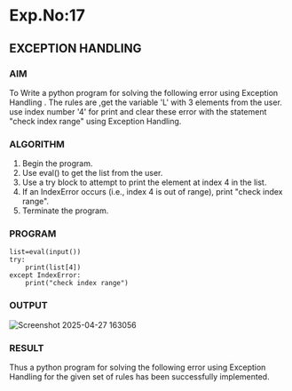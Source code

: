 # Exp.No:17  
## EXCEPTION HANDLING

### AIM  
To Write a python program for solving the following error using Exception Handling . The rules are ,get the variable 'L' with 3 elements from the user.
use index number '4' for print and clear these error with the statement "check index range" using Exception Handling. 

### ALGORITHM

1. Begin the program.
2. Use eval() to get the list from the user.
3. Use a try block to attempt to print the element at index 4 in the list.
4. If an IndexError occurs (i.e., index 4 is out of range), print "check index range".
5. Terminate the program.

### PROGRAM
```
list=eval(input())
try:
    print(list[4])
except IndexError:
    print("check index range")
```
### OUTPUT
![Screenshot 2025-04-27 163056](https://github.com/user-attachments/assets/2301240a-00bc-476f-a8b1-af9aec155fef)

### RESULT
Thus a python program for solving the following error using Exception Handling for the given set of rules has been successfully implemented.
